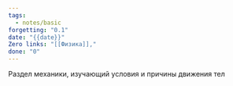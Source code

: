 ```yaml
---
tags:
  - notes/basic
forgetting: "0.1"
date: "{{date}}"
Zero links: "[[Физика]],"
done: "0"
---
```

Раздел механики, изучающий условия и причины движения тел 



